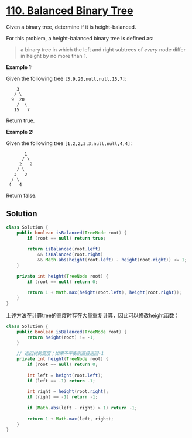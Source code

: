 # [110. Balanced Binary Tree](https://leetcode-cn.com/problems/balanced-binary-tree/)


Given a binary tree, determine if it is height-balanced.

For this problem, a height-balanced binary tree is defined as:

> a binary tree in which the left and right subtrees of _every_ node differ in height by no more than 1.

**Example 1:**

Given the following tree `[3,9,20,null,null,15,7]`:

```
    3
   / \
  9  20
    /  \
   15   7
```

Return true.  

**Example 2:**

Given the following tree `[1,2,2,3,3,null,null,4,4]`:

```
       1
      / \
     2   2
    / \
   3   3
  / \
 4   4
```

Return false.



## Solution

```java
class Solution {
    public boolean isBalanced(TreeNode root) {
        if (root == null) return true;
        
        return isBalanced(root.left)
            && isBalanced(root.right)
            && Math.abs(height(root.left) - height(root.right)) <= 1;
    }
    
    private int height(TreeNode root) {
        if (root == null) return 0;
        
        return 1 + Math.max(height(root.left), height(root.right));
    }
}
```

上述方法在计算tree的高度时存在大量重复计算，因此可以修改height函数：

```java
class Solution {
    public boolean isBalanced(TreeNode root) {
        return height(root) != -1;
    }
    
    // 返回树的高度；如果不平衡则直接返回-1
    private int height(TreeNode root) {
        if (root == null) return 0;
        
        int left = height(root.left);
        if (left == -1) return -1;
        
        int right = height(root.right);
        if (right == -1) return -1;
        
        if (Math.abs(left - right) > 1) return -1;
        
        return 1 + Math.max(left, right);
    }
}
```

